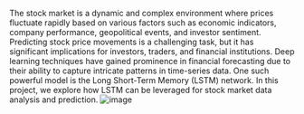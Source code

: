 The stock market is a dynamic and complex environment where prices fluctuate rapidly based on various factors such as economic indicators, company performance, geopolitical events, and investor sentiment. Predicting stock price movements is a challenging task, but it has significant implications for investors, traders, and financial institutions. Deep learning techniques have gained prominence in financial forecasting due to their ability to capture intricate patterns in time-series data. One such powerful model is the Long Short-Term Memory (LSTM) network. In this project, we explore how LSTM can be leveraged for stock market data analysis and prediction.
![image](https://github.com/user-attachments/assets/7d60511f-07cc-41ef-bf8d-054286d26461)
